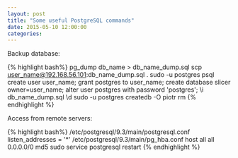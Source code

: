 ```yaml
---
layout: post
title: "Some useful PostgreSQL commands"
date: 2015-05-10 12:00:00
categories: 
---
```


Backup database:

{% highlight bash%}
pg_dump db_name > db_name_dump.sql
scp user_name@192.168.56.101:db_name_dump.sql .
sudo -u postgres psql
create user user_name;
grant postgres to user_name;
create database slicer owner=user_name;
alter user postgres with password 'postgres';
\i db_name_dump.sql
\d
sudo -u postgres createdb -O piotr rm
{% endhighlight %}

Access from remote servers:

{% highlight bash%}
/etc/postgresql/9.3/main/postgresql.conf
listen_addresses = '*'
/etc/postgresql/9.3/main/pg_hba.conf
host    all             all             0.0.0.0/0            md5
sudo service postgresql restart
{% endhighlight %}